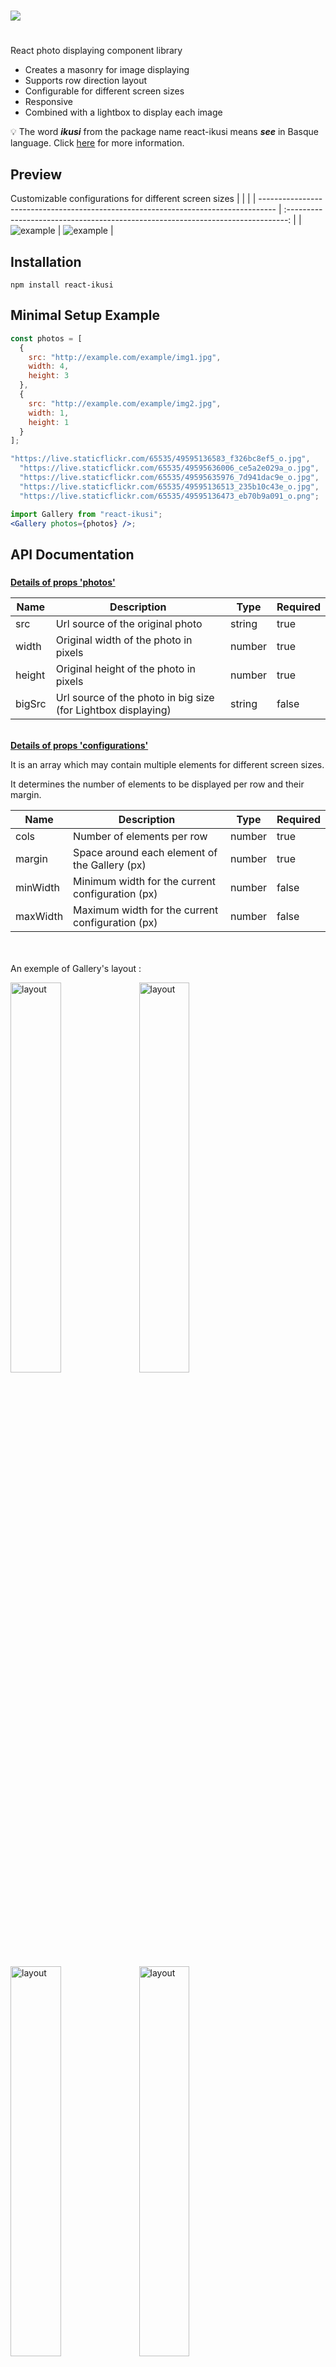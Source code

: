 #

<img src="https://live.staticflickr.com//65535//49596034956_0cd35c0db4_o.png" />

#

React photo displaying component library

- Creates a masonry for image displaying
- Supports row direction layout
- Configurable for different screen sizes
- Responsive
- Combined with a lightbox to display each image

:bulb: The word **_ikusi_** from the package name react-ikusi means **_see_** in Basque language.
Click [here](https://en.wikipedia.org/wiki/Basque_language) for more information.

## Preview

Customizable configurations for different screen sizes
| | |
| ---------------------------------------------------------------------------------- | :------------------------------------------------------------------------------: |
| <img src="https:\/\/live.staticflickr.com\/65535\/49596351782_fbf41d588f_o.jpg" alt="example"/> | <img src="https://live.staticflickr.com//65535//49595603383_d76c9a0d9a_o.png" alt="example"/> |

## Installation

```
npm install react-ikusi
```

## Minimal Setup Example

```jsx
const photos = [
  {
    src: "http://example.com/example/img1.jpg",
    width: 4,
    height: 3
  },
  {
    src: "http://example.com/example/img2.jpg",
    width: 1,
    height: 1
  }
];

"https://live.staticflickr.com/65535/49595136583_f326bc8ef5_o.jpg",
  "https://live.staticflickr.com/65535/49595636006_ce5a2e029a_o.jpg",
  "https://live.staticflickr.com/65535/49595635976_7d941dac9e_o.jpg",
  "https://live.staticflickr.com/65535/49595136513_235b10c43e_o.jpg",
  "https://live.staticflickr.com/65535/49595136473_eb70b9a091_o.png";

import Gallery from "react-ikusi";
<Gallery photos={photos} />;
```

## API Documentation

###

<ins>**Details of props 'photos'**</ins>

| Name   | Description                                                   | Type   | Required |
| ------ | ------------------------------------------------------------- | ------ | -------- |
| src    | Url source of the original photo                              | string | true     |
| width  | Original width of the photo in pixels                         | number | true     |
| height | Original height of the photo in pixels                        | number | true     |
| bigSrc | Url source of the photo in big size (for Lightbox displaying) | string | false    |

\
<ins>**Details of props 'configurations'**</ins>

It is an array which may contain multiple elements for different screen sizes.

It determines the number of elements to be displayed per row and their margin.

| Name     | Description                                      | Type   | Required |
| -------- | ------------------------------------------------ | ------ | -------- |
| cols     | Number of elements per row                       | number | true     |
| margin   | Space around each element of the Gallery (px)    | number | true     |
| minWidth | Minimum width for the current configuration (px) | number | false    |
| maxWidth | Maximum width for the current configuration (px) | number | false    |

\
\
An exemple of Gallery's layout :

<img src="https://live.staticflickr.com//65535//49595136583_f326bc8ef5_o.jpg" width="40%" alt="layout"/> <img src="https://live.staticflickr.com//65535//49595636006_ce5a2e029a_o.jpg" width="40%" alt="layout"/>

<img src="https:\/\/live.staticflickr.com\/65535\/49595635976_7d941dac9e_o.jpg" width="40%" alt="layout"/> <img src="https:\/\/live.staticflickr.com\/65535\/49595136513_235b10c43e_o.jpg" width="40%" alt="layout"/>
